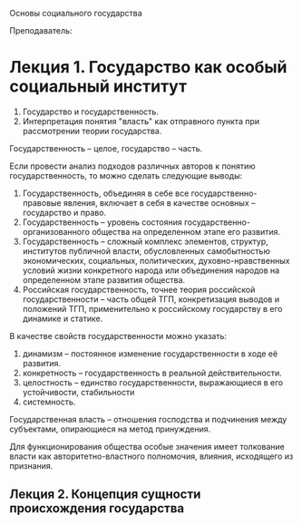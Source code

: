 Основы социального государства

Преподаватель:

# Лекция 1. Государство как особый социальный институт

1. Государство и государственность.
2. Интерпретация понятия "власть" как отправного пункта при рассмотрении теории государства.

Государственность – целое, государство – часть.

Если провести анализ подходов различных авторов к понятию государственность, то можно сделать следующие выводы:

1. Государственность, объединяя в себе все государственно-правовые явления, включает в себя в качестве основных – государство и право.
2. Государственность – уровень состояния государственно-организованного общества на определенном этапе его развития.
3. Государственность – сложный комплекс элементов, структур, институтов публичной власти, обусловленных самобытностью экономических, социальных, политических, духовно-нравственных условий жизни конкретного народа или объединения народов на определенном этапе развития общества.
4. Российская государственность, точнее теория российской государственности – часть общей ТГП, конкретизация выводов и положений ТГП, применительно к российскому государству в его динамике и статике.

В качестве свойств государственности можно указать:

1. динамизм – постоянное изменение государственности в ходе её развития.
2. конкретность – государственность в реальной действительности.
3. целостность – единство государственности, выражающиеся в его устойчивости, стабильности
4. системность.

Государственная власть – отношения господства и подчинения между субъектами, опирающиеся на метод принуждения.

Для функционирования общества особые значения имеет толкование власти как авторитетно-властного полномочия, влияния, исходящего из признания.

## Лекция 2. Концепция сущности происхождения государства

